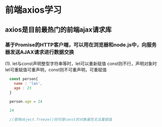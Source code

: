 # 前端axios学习
## axios是目前最热门的前端ajax请求库
### 基于Promise的HTTP客户端，可以用在浏览器和node.js中，向服务器发送AJAX请求进行数据交换
(1). let与const声明整型字符串等时，let可以重新赋值 const则不行，声明对象时let可重赋值可重声明，const则不可重声明，可重赋值
```javascript
  const person{
    name : 'lan',
    age : 23
  }
  
  person.age = 24

  24
  
  //使用object.freeze()则可使const的对象属性无法重赋值
```